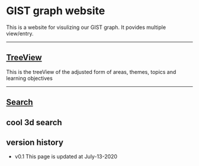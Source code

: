 # GIST graph website
This is a website for visulizing our GIST graph. It povides multiple view/entry.

---
## [TreeView](./treeView-revise/Tree-view.html)

This is the treeView of the adjusted form of areas, themes, topics and learning objectives

---
## [Search](./3d-graph/index.html)

cool 3d search
---
## version history

- v0.1 This page is updated at July-13-2020
